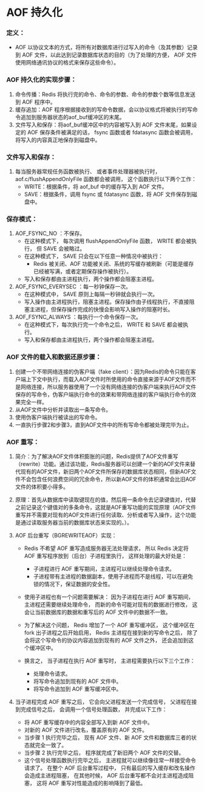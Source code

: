 # AOF 持久化

### 定义：
- AOF 以协议文本的方式，将所有对数据库进行过写入的命令（及其参数）记录到 AOF 文件，以此达到记录数据库状态的目的（为了处理的方便， AOF 文件使用网络通讯协议的格式来保存这些命令）。

### AOF 持久化的实现步骤：

1. 命令传播：Redis 将执行完的命令、命令的参数、命令的参数个数等信息发送到 AOF 程序中。
2. 缓存追加：AOF 程序根据接收到的写命令数据，会以协议格式将被执行的写命令追加到服务器状态的aof_buf缓冲区的末尾。
3. 文件写入和保存：将aof_buf缓冲区中的内容被写入到 AOF 文件末尾，如果设定的 AOF 保存条件被满足的话， fsync 函数或者 fdatasync 函数会被调用，将写入的内容真正地保存到磁盘中。

### 文件写入和保存：

1. 每当服务器常规任务函数被执行、 或者事件处理器被执行时， aof.c/flushAppendOnlyFile 函数都会被调用， 这个函数执行以下两个工作：
    - WRITE：根据条件，将 aof_buf 中的缓存写入到 AOF 文件。
    - SAVE：根据条件，调用 fsync 或 fdatasync 函数，将 AOF 文件保存到磁盘中。

### 保存模式：

1. AOF_FSYNC_NO ：不保存。
    - 在这种模式下， 每次调用 flushAppendOnlyFile 函数， WRITE 都会被执行， 但 SAVE 会被略过。
    - 在这种模式下， SAVE 只会在以下任意一种情况中被执行：
        - Redis 被关闭、AOF 功能被关闭、系统的写缓存被刷新（可能是缓存已经被写满，或者定期保存操作被执行）。
    - 写入和保存都由主进程执行，两个操作都会阻塞主进程。
2. AOF_FSYNC_EVERYSEC ：每一秒钟保存一次。
    - 在这种模式中， SAVE 原则上每隔一秒钟就会执行一次。
    - 写入操作由主进程执行，阻塞主进程。保存操作由子线程执行，不直接阻塞主进程，但保存操作完成的快慢会影响写入操作的阻塞时长。
3. AOF_FSYNC_ALWAYS ：每执行一个命令保存一次。
    - 在这种模式下，每次执行完一个命令之后， WRITE 和 SAVE 都会被执行。
    - 写入和保存都由主进程执行，两个操作都会阻塞主进程。

### AOF 文件的载入和数据还原步骤：

1. 创建一个不带网络连接的伪客户端（fake client）：因为Redis的命令只能在客户端上下文中执行，而载入AOF文件时所使用的命令直接来源于AOF文件而不是网络连接，所以服务器使用了一个没有网络连接的伪客户端来执行AOF文件保存的写命令，伪客户端执行命令的效果和带网络连接的客户端执行命令的效果完全一样。
2. 从AOF文件中分析并读取出一条写命令。
3. 使用伪客户端执行被读出的写命令。
4. 一直执行步骤2和步骤3，直到AOF文件中的所有写命令都被处理完毕为止。

### AOF 重写：

1. 简介：为了解决AOF文件体积膨胀的问题，Redis提供了AOF文件重写（rewrite）功能。通过该功能，Redis服务器可以创建一个新的AOF文件来替代现有的AOF文件，新旧两个AOF文件所保存的数据库状态相同，但新AOF文件不会包含任何浪费空间的冗余命令，所以新AOF文件的体积通常会比旧AOF文件的体积要小得多。

2. 原理：首先从数据库中读取键现在的值，然后用一条命令去记录键值对，代替之前记录这个键值对的多条命令，这就是AOF重写功能的实现原理（AOF文件重写并不需要对现有的AOF文件进行任何读取、分析或者写入操作，这个功能是通过读取服务器当前的数据库状态来实现的。）。

3. AOF 后台重写（BGREWRITEAOF）实现：
    - Redis 不希望 AOF 重写造成服务器无法处理请求， 所以 Redis 决定将 AOF 重写程序放到（后台）子进程里执行， 这样处理的最大好处是：
        - 子进程进行 AOF 重写期间，主进程可以继续处理命令请求。
        - 子进程带有主进程的数据副本，使用子进程而不是线程，可以在避免锁的情况下，保证数据的安全性。

    - 使用子进程也有一个问题需要解决： 因为子进程在进行 AOF 重写期间， 主进程还需要继续处理命令， 而新的命令可能对现有的数据进行修改， 这会让当前数据库的数据和重写后的 AOF 文件中的数据不一致。
    - 为了解决这个问题， Redis 增加了一个 AOF 重写缓冲区， 这个缓冲区在 fork 出子进程之后开始启用， Redis 主进程在接到新的写命令之后， 除了会将这个写命令的协议内容追加到现有的 AOF 文件之外， 还会追加到这个缓冲区中。
    - 换言之， 当子进程在执行 AOF 重写时， 主进程需要执行以下三个工作：
        - 处理命令请求。
        - 将写命令追加到现有的 AOF 文件中。
        - 将写命令追加到 AOF 重写缓冲区中。

4. 当子进程完成 AOF 重写之后， 它会向父进程发送一个完成信号， 父进程在接到完成信号之后， 会调用一个信号处理函数， 并完成以下工作：
    - 将 AOF 重写缓存中的内容全部写入到新 AOF 文件中。
    - 对新的 AOF 文件进行改名，覆盖原有的 AOF 文件。
    - 当步骤 1 执行完毕之后， 现有 AOF 文件、新 AOF 文件和数据库三者的状态就完全一致了。
    - 当步骤 2 执行完毕之后， 程序就完成了新旧两个 AOF 文件的交替。
    - 这个信号处理函数执行完毕之后， 主进程就可以继续像往常一样接受命令请求了。 在整个 AOF 后台重写过程中， 只有最后的写入缓存和改名操作会造成主进程阻塞， 在其他时候， AOF 后台重写都不会对主进程造成阻塞， 这将 AOF 重写对性能造成的影响降到了最低。
